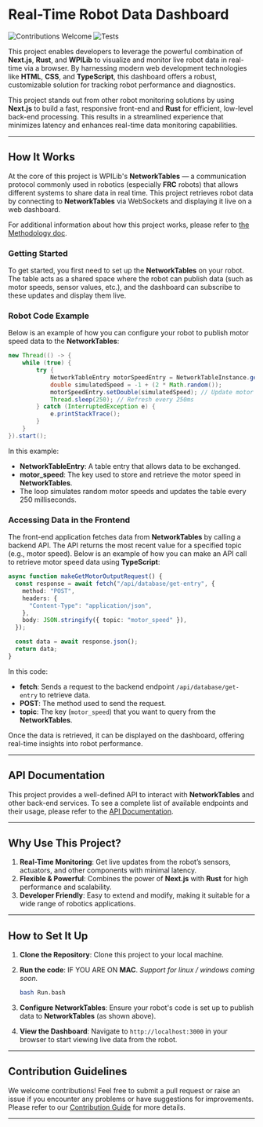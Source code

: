# Real-Time Robot Data Dashboard

![Contributions Welcome](https://img.shields.io/badge/contributions-welcome-brightgreen.svg?style=flat)
![Tests](https://github.com/PinewoodRobotics/FRC-robot-data-display-website/actions/workflows/rust.yml/badge.svg)

This project enables developers to leverage the powerful combination of **Next.js**, **Rust**, and **WPILib** to visualize and monitor live robot data in real-time via a browser. By harnessing modern web development technologies like **HTML**, **CSS**, and **TypeScript**, this dashboard offers a robust, customizable solution for tracking robot performance and diagnostics.

This project stands out from other robot monitoring solutions by using **Next.js** to build a fast, responsive front-end and **Rust** for efficient, low-level back-end processing. This results in a streamlined experience that minimizes latency and enhances real-time data monitoring capabilities.

---

## How It Works

At the core of this project is WPILib's **NetworkTables** — a communication protocol commonly used in robotics (especially **FRC** robots) that allows different systems to share data in real time. This project retrieves robot data by connecting to **NetworkTables** via WebSockets and displaying it live on a web dashboard.

For additional information about how this project works, please refer to [the Methodology doc](docs/Methodology.md).

### Getting Started

To get started, you first need to set up the **NetworkTables** on your robot. The table acts as a shared space where the robot can publish data (such as motor speeds, sensor values, etc.), and the dashboard can subscribe to these updates and display them live.

### Robot Code Example

Below is an example of how you can configure your robot to publish motor speed data to the **NetworkTables**:

```java
new Thread(() -> {
    while (true) {
        try {
            NetworkTableEntry motorSpeedEntry = NetworkTableInstance.getDefault().getEntry("motor_speed");
            double simulatedSpeed = -1 + (2 * Math.random());
            motorSpeedEntry.setDouble(simulatedSpeed); // Update motor speed
            Thread.sleep(250); // Refresh every 250ms
        } catch (InterruptedException e) {
            e.printStackTrace();
        }
    }
}).start();
```

In this example:

- **NetworkTableEntry**: A table entry that allows data to be exchanged.
- **motor_speed**: The key used to store and retrieve the motor speed in **NetworkTables**.
- The loop simulates random motor speeds and updates the table every 250 milliseconds.

### Accessing Data in the Frontend

The front-end application fetches data from **NetworkTables** by calling a backend API. The API returns the most recent value for a specified topic (e.g., motor speed). Below is an example of how you can make an API call to retrieve motor speed data using **TypeScript**:

```ts
async function makeGetMotorOutputRequest() {
  const response = await fetch("/api/database/get-entry", {
    method: "POST",
    headers: {
      "Content-Type": "application/json",
    },
    body: JSON.stringify({ topic: "motor_speed" }),
  });

  const data = await response.json();
  return data;
}
```

In this code:

- **fetch**: Sends a request to the backend endpoint `/api/database/get-entry` to retrieve data.
- **POST**: The method used to send the request.
- **topic**: The key (`motor_speed`) that you want to query from the **NetworkTables**.

Once the data is retrieved, it can be displayed on the dashboard, offering real-time insights into robot performance.

---

## API Documentation

This project provides a well-defined API to interact with **NetworkTables** and other back-end services. To see a complete list of available endpoints and their usage, please refer to the [API Documentation](docs/BackendAPISupportLists.md).

---

## Why Use This Project?

1. **Real-Time Monitoring**: Get live updates from the robot’s sensors, actuators, and other components with minimal latency.
2. **Flexible & Powerful**: Combines the power of **Next.js** with **Rust** for high performance and scalability.
3. **Developer Friendly**: Easy to extend and modify, making it suitable for a wide range of robotics applications.

---

## How to Set It Up

1. **Clone the Repository**: Clone this project to your local machine.
2. **Run the code**: IF YOU ARE ON **MAC**. _Support for linux / windows coming soon._

   ```bash
   bash Run.bash
   ```

3. **Configure NetworkTables**: Ensure your robot's code is set up to publish data to **NetworkTables** (as shown above).

4. **View the Dashboard**: Navigate to `http://localhost:3000` in your browser to start viewing live data from the robot.

---

## Contribution Guidelines

We welcome contributions! Feel free to submit a pull request or raise an issue if you encounter any problems or have suggestions for improvements. Please refer to our [Contribution Guide](docs/CONTRIBUTING.md) for more details.

---
